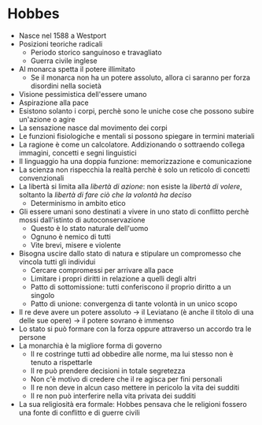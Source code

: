 # Hobbes

- Nasce nel 1588 a Westport
- Posizioni teoriche radicali
	- Periodo storico sanguinoso e travagliato
	- Guerra civile inglese
- Al monarca spetta il potere illimitato
	- Se il monarca non ha un potere assoluto, allora ci saranno per forza disordini nella società
- Visione pessimistica dell'essere umano
- Aspirazione alla pace
- Esistono solanto i corpi, perchè sono le uniche cose che possono subire un'azione o agire
- La sensazione nasce dal movimento dei corpi
- Le funzioni fisiologiche e mentali si possono spiegare in termini materiali
- La ragione è come un calcolatore. Addizionando o sottraendo collega immagini, concetti e segni linguistici
- Il linguaggio ha una doppia funzione: memorizzazione e comunicazione
- La scienza non rispecchia la realtà perchè è solo un reticolo di concetti convenzionali
- La libertà si limita alla *libertà di azione*: non esiste la *libertà di volere*, soltanto la *libertà di fare ciò che la volontà ha deciso*
	- Determinismo in ambito etico
- Gli essere umani sono destinati a vivere in uno stato di conflitto perchè mossi dall'istinto di autoconservazione
	- Questo è lo stato naturale dell'uomo
	- Ognuno è nemico di tutti
	- Vite brevi, misere e violente
- Bisogna uscire dallo stato di natura e stipulare un compromesso che vincola tutti gli individui
	- Cercare compromessi per arrivare alla pace
	- Limitare i propri diritti in relazione a quelli degli altri
	- Patto di sottomissione: tutti conferiscono il proprio diritto a un singolo
	- Patto di unione: convergenza di tante volontà in un unico scopo
- Il re deve avere un potere assoluto → il Leviatano (è anche il titolo di una delle sue opere) → il potere sovrano è immenso
- Lo stato si può formare con la forza oppure attraverso un accordo tra le persone
- La monarchia è la migliore forma di governo
	- Il re costringe tutti ad obbedire alle norme, ma lui stesso non è tenuto a rispettarle
	- Il re può prendere decisioni in totale segretezza
	- Non c'è motivo di credere che il re agisca per fini personali
	- Il re non deve in alcun caso mettere in pericolo la vita dei sudditi
	- Il re non può interferire nella vita privata dei sudditi
- La sua religiosità era formale: Hobbes pensava che le religioni fossero una fonte di conflitto e di guerre civili